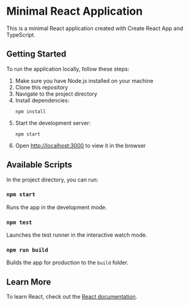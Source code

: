 # Minimal React Application

This is a minimal React application created with Create React App and TypeScript.

## Getting Started

To run the application locally, follow these steps:

1. Make sure you have Node.js installed on your machine
2. Clone this repository
3. Navigate to the project directory
4. Install dependencies:
   ```
   npm install
   ```
5. Start the development server:
   ```
   npm start
   ```
6. Open [http://localhost:3000](http://localhost:3000) to view it in the browser

## Available Scripts

In the project directory, you can run:

### `npm start`

Runs the app in the development mode.

### `npm test`

Launches the test runner in the interactive watch mode.

### `npm run build`

Builds the app for production to the `build` folder.

## Learn More

To learn React, check out the [React documentation](https://reactjs.org/).
